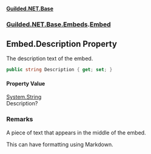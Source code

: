 
#### [Guilded.NET.Base](Guilded_NET_Base 'Guilded.NET.Base')
### [Guilded.NET.Base.Embeds](Guilded_NET_Base#Guilded_NET_Base_Embeds 'Guilded.NET.Base.Embeds').[Embed](Embed 'Guilded.NET.Base.Embeds.Embed')
## Embed.Description Property

The description text of the embed.
```csharp
public string Description { get; set; }
```


#### Property Value
[System.String](https://docs.microsoft.com/en-us/dotnet/api/System.String 'System.String')  
Description?

### Remarks
  
A piece of text that appears in the middle of the embed.  
  
This can have formatting using Markdown.